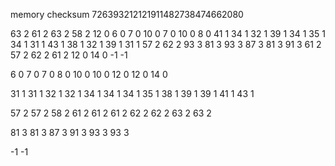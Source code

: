memory checksum 726393212121911482738474662080

63  2
61  2
63  2
58  2
12  0
6   0
7   0
10  0
7   0
10  0
8   0
41  1
34  1
32  1
39  1
34  1
35  1
34  1
31  1
43  1
38  1
32  1
39  1
31  1
57  2
62  2
93  3
81  3
93  3
87  3
81  3
91  3
61  2
57  2
62  2
61  2
12  0
14  0
-1  -1


6   0
7   0
7   0
8   0
10  0
10  0
12  0
12  0
14  0

31  1
31  1
32  1
32  1
34  1
34  1
34  1
35  1
38  1
39  1
39  1
41  1
43  1

57  2
57  2
58  2
61  2
61  2
61  2
62  2
62  2
63  2
63  2

81  3
81  3
87  3
91  3
93  3
93  3

-1  -1
